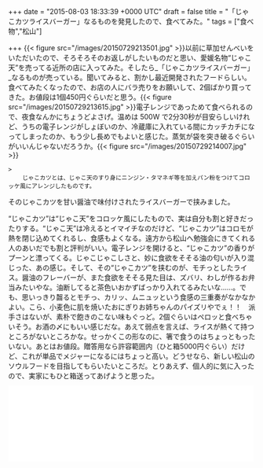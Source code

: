 
+++
date = "2015-08-03 18:33:39 +0000 UTC"
draft = false
title = "「じゃこカツライスバーガー」なるものを発見したので、食べてみた。"
tags = ["食べ物","松山"]

+++
{{< figure src="/images/20150729213501.jpg"  >}}以前に草加せんべいをいただいたので、そろそろそのお返しがしたいものだと思い、愛媛名物“じゃこ天”を売ってる近所の店に入ってみた。そしたら_「じゃこカツライスバーガー」_なるものが売っている。聞いてみると、割かし最近開発されたフードらしい。食べてみたくなったので、お店の人にバラ売りをお願いして、2個ばかり買ってきた。お値段は1個450円ぐらいだと思う。{{< figure src="/images/20150729213615.jpg"  >}}電子レンジであっためて食べられるので、夜食なんかにちょうどよさげ。温めは 500W で2分30秒が目安らしいけれど、うちの電子レンジがしょぼいのか、冷蔵庫に入れている間にカッチカチになってしまったのか、もう少し長めでもよいと感じた。蒸気が袋を突き破るぐらいがいいんじゃないだろうか。{{< figure src="/images/20150729214007.jpg"  >}}<br/>


    >
        じゃこカツとは、じゃこ天のすり身にニンジン・タマネギ等を加えパン粉をつけてコロッケ風にアレンジしたものです。
そのじゃこカツを甘い醤油で味付けされたライスバーガーで挟みました。

    
“じゃこカツ”は“じゃこ天”をコロッケ風にしたもので、実は自分も割と好きだったりする。“じゃこ天”は冷えるとイマイチなのだけど、“じゃこカツ”はコロモが熱を閉じ込めてくれるし、食感もよくなる。遠方から松山へ勉強会にきてくれる人のあいだでも割と評判がいい。電子レンジを開けると、“じゃこカツ”の香りがプーンと漂ってくる。じゃこじゃこしさと、妙に食欲をそそる油の匂いが入り混じった、あの感じ。そして、その“じゃこカツ”を挟むのが、モチっとしたライス。醤油のフレーバーが、また食欲をそそる見た目は、ズバリ、わしが作るお弁当みたいやな。油断してると茶色いおかずばっかり入れてるみたいな……。でも、思いっきり齧るとモチっ、カリッ、ムニュッという食感の三重奏がなかなかよい。こら、小麦色に肌を焼いたおにぎりお姉ちゃんのパイズリやでぇ！！　派手さはないが、素朴で飽きのこない味もぐっど。2個ぐらいはペロッと食べちゃいそう。お酒の〆にもいい感じだな。あえて弱点を言えば、ライスが熱くて持つところがないところかな。せっかくこの形なのに、箸で食うのはちょっともったいない。あとはお値段。贈答用なら許容範囲内（ひと箱5000円ぐらい）だけど、これが単品でメジャーになるにはちょっと高い。どうせなら、新しい松山のソウルフードを目指してもらいたいところだ。とりあえず、個人的に気に入ったので、実家にもひと箱送ってあげようと思った。<iframe src="//hatenablog-parts.com/embed?url=http%3A%2F%2Fwww.jyakoten.jp%2Fproduct-list%2F22" title="じゃこカツライスバーガー - 株式会社　谷本蒲鉾店" class="embed-card embed-webcard" scrolling="no" frameborder="0" style="display: block; width: 100%; height: 155px; max-width: 500px; margin: 10px 0px;"><a href="http://www.jyakoten.jp/product-list/22">じゃこカツライスバーガー - 株式会社　谷本蒲鉾店</a></iframe>


